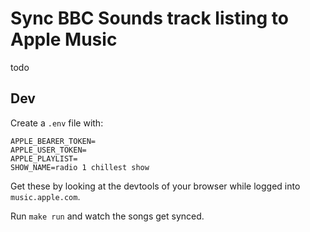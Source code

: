 # Sync BBC Sounds track listing to Apple Music

todo

## Dev

Create a `.env` file with: 

```
APPLE_BEARER_TOKEN=
APPLE_USER_TOKEN=
APPLE_PLAYLIST=
SHOW_NAME=radio 1 chillest show
```

Get these by looking at the devtools of your browser while logged into `music.apple.com`.

Run `make run` and watch the songs get synced.